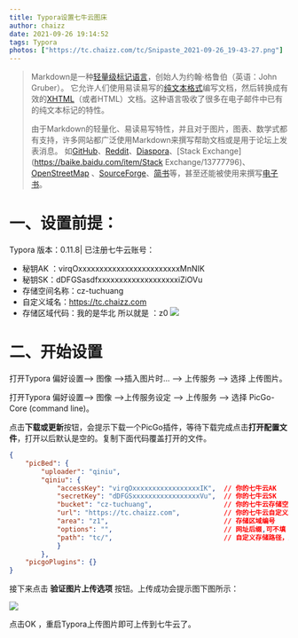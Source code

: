 ```yaml
---
title: Typora设置七牛云图床
author: chaizz
date: 2021-09-26 19:14:52
tags: Typora
photos: ["https://tc.chaizz.com/tc/Snipaste_2021-09-26_19-43-27.png"]
---
```




> Markdown是一种[轻量级标记语言](https://baike.baidu.com/item/轻量级标记语言/52671915)，创始人为约翰·格鲁伯（英语：John Gruber）。 它允许人们使用易读易写的[纯文本格式](https://baike.baidu.com/item/纯文本格式/9862288)编写文档，然后转换成有效的[XHTML](https://baike.baidu.com/item/XHTML/316621)（或者HTML）文档。这种语言吸收了很多在电子邮件中已有的纯文本标记的特性。
>
> 由于Markdown的轻量化、易读易写特性，并且对于图片，图表、数学式都有支持，许多网站都广泛使用Markdown来撰写帮助文档或是用于论坛上发表消息。 如[GitHub](https://baike.baidu.com/item/GitHub/10145341)、[Reddit](https://baike.baidu.com/item/Reddit/1272010)、[Diaspora](https://baike.baidu.com/item/Diaspora/10726893)、[Stack Exchange](https://baike.baidu.com/item/Stack Exchange/13777796)、[OpenStreetMap](https://baike.baidu.com/item/OpenStreetMap/3171606) 、[SourceForge](https://baike.baidu.com/item/SourceForge/6562141)、[简书](https://baike.baidu.com/item/简书/5782216)等，甚至还能被使用来撰写[电子书](https://baike.baidu.com/item/电子书/346054)。



<!--more-->


# 一、设置前提：


Typora 版本：0.11.8|
已注册七牛云账号：

- 秘钥AK ：virqOxxxxxxxxxxxxxxxxxxxxxxxxMnNIK
- 秘钥SK：dDFGSasdfxxxxxxxxxxxxxxxxxxxiZiOVu
- 存储空间名称：cz-tuchuang
- 自定义域名：https://tc.chaizz.com
- 存储区域代码：我的是华北  所以就是 ：z0
  ![](https://tc.chaizz.com/tc/Snipaste_2021-09-26_19-22-09.png)


# 二、开始设置


打开Typora  偏好设置--> 图像 -->插入图片时... --> 上传服务 --> 选择 上传图片。

打开Typora  偏好设置--> 图像 -->上传服务设定 --> 上传服务 --> 选择 PicGo-Core (command line)。

点击**下载或更新**按钮，会提示下载一个PicGo插件，等待下载完成点击**打开配置文件**，打开以后默认是空的。复制下面代码覆盖打开的文件。


```json
{
	"picBed": {
		"uploader": "qiniu",
		"qiniu": {
			"accessKey": "virqOxxxxxxxxxxxxxxxxxIK",  // 你的七牛云AK
			"secretKey": "dDFGSxxxxxxxxxxxxxxxxxVu",  // 你的七牛云SK
			"bucket": "cz-tuchuang",                  // 你的七牛云存储空间名
			"url": "https://tc.chaizz.com",           // 你的七牛云自定义域名
			"area": "z1",                             // 存储区域编号
			"options": "",                            // 网址后缀,可不填
			"path": "tc/",                            // 自定义存储路径，比如 img/ 可不填
			}
		},
	"picgoPlugins": {}
}

```


接下来点击 **验证图片上传选项** 按钮。上传成功会提示图下图所示：


![](https://tc.chaizz.com/tc/Snipaste_2021-09-26_19-35-24.png)

点击OK ，重启Typora上传图片即可上传到七牛云了。

